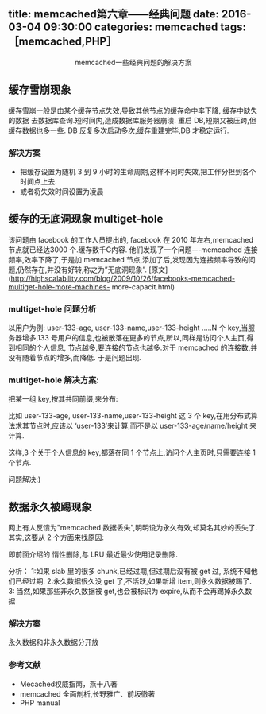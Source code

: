 title: memcached第六章——经典问题
date: 2016-03-04 09:30:00
categories: memcached
tags: ［memcached,PHP］
---

<center>memcached一些经典问题的解决方案</center>

<!--more-->



## 缓存雪崩现象

缓存雪崩一般是由某个缓存节点失效,导致其他节点的缓存命中率下降, 缓存中缺失的数据 去数据库查询.短时间内,造成数据库服务器崩溃.
重启 DB,短期又被压跨,但缓存数据也多一些.
DB 反复多次启动多次,缓存重建完毕,DB 才稳定运行. 

### 解决方案

- 把缓存设置为随机 3 到 9 小时的生命周期,这样不同时失效,把工作分担到各个时间点上去. 
- 或者将失效时间设置为凌晨


## 缓存的无底洞现象 multiget-hole 

该问题由 facebook 的工作人员提出的, facebook 在 2010 年左右,memcached 节点就已经达3000 个.缓存数千G内容.
他们发现了一个问题---memcached 连接频率,效率下降了,于是加 memcached 节点,添加了后,发现因为连接频率导致的问题,仍然存在,并没有好转,称之为”无底洞现象”.
[原文](http://highscalability.com/blog/2009/10/26/facebooks-memcached-multiget-hole-more-machines- more-capacit.html)


### multiget-hole 问题分析

以用户为例: user-133-age, user-133-name,user-133-height .....N 个 key,当服务器增多,133 号用户的信息,也被散落在更多的节点,所以,同样是访问个人主页,得到相同的个人信息, 节点越多,要连接的节点也越多.对于 memcached 的连接数,并没有随着节点的增多,而降低. 于是问题出现.

### multiget-hole 解决方案:

把某一组 key,按其共同前缀,来分布:

比如 user-133-age, user-133-name,user-133-height 这 3 个 key,在用分布式算法求其节点时,应该以 ‘user-133’来计算,而不是以 user-133-age/name/height 来 计算.

这样,3 个关于个人信息的 key,都落在同 1 个节点上,访问个人主页时,只需要连接 1 个节点.

问题解决:)

## 数据永久被踢现象

网上有人反馈为"memcached 数据丢失",明明设为永久有效,却莫名其妙的丢失了.
其实,这要从 2 个方面来找原因:

即前面介绍的 惰性删除,与 LRU 最近最少使用记录删除.

分析：
1:如果 slab 里的很多 chunk,已经过期,但过期后没有被 get 过, 系统不知他们已经过期. 
2:永久数据很久没 get 了,不活跃,如果新增 item,则永久数据被踢了.
3: 当然,如果那些非永久数据被 get,也会被标识为 expire,从而不会再踢掉永久数据 

### 解决方案

永久数据和非永久数据分开放 


### 参考文献

- Mecached权威指南，燕十八著
- memcached 全面剖析,长野雅广、前坂徹著 
- PHP manual
